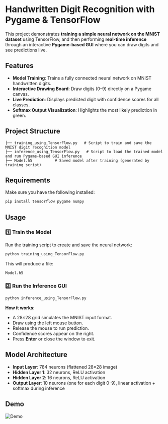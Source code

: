 # Handwritten Digit Recognition with Pygame & TensorFlow

This project demonstrates **training a simple neural network on the MNIST dataset** using TensorFlow, and then performing **real-time inference** through an interactive **Pygame-based GUI** where you can draw digits and see predictions live.

## Features
- **Model Training**: Trains a fully connected neural network on MNIST handwritten digits.
- **Interactive Drawing Board**: Draw digits (0–9) directly on a Pygame canvas.
- **Live Prediction**: Displays predicted digit with confidence scores for all classes.
- **Softmax Output Visualization**: Highlights the most likely prediction in green.

## Project Structure
```
├── training_using_TensorFlow.py   # Script to train and save the MNIST digit recognition model
├── inference_using_TensorFlow.py   # Script to load the trained model and run Pygame-based GUI inference
├── Model.h5          # Saved model after training (generated by training script)
```

## Requirements
Make sure you have the following installed:
```bash
pip install tensorflow pygame numpy
```

## Usage

### 1️⃣ Train the Model
Run the training script to create and save the neural network:
```bash
python training_using_TensorFlow.py
```
This will produce a file:
```
Model.h5
```

### 2️⃣ Run the Inference GUI
```bash
python inference_using_TensorFlow.py
```
**How it works:**
- A 28×28 grid simulates the MNIST input format.
- Draw using the left mouse button.
- Release the mouse to run prediction.
- Confidence scores appear on the right.
- Press **Enter** or close the window to exit.

## Model Architecture
- **Input Layer**: 784 neurons (flattened 28×28 image)
- **Hidden Layer 1**: 32 neurons, ReLU activation
- **Hidden Layer 2**: 16 neurons, ReLU activation
- **Output Layer**: 10 neurons (one for each digit 0–9), linear activation + softmax during inference

## Demo
![Demo](https://github.com/user-attachments/assets/bc6d857f-165c-4740-95ac-b9e9e2f4c999)


